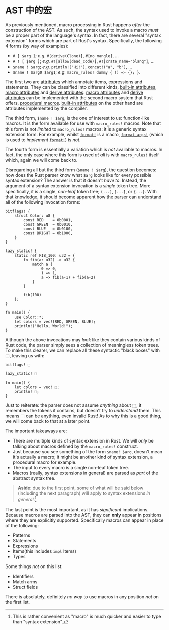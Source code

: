 # AST 中的宏

As previously mentioned, macro processing in Rust happens *after* the construction of the AST. As
such, the syntax used to invoke a macro *must* be a proper part of the language's syntax. In fact,
there are several "syntax extension" forms which are part of Rust's syntax. Specifically, the
following 4 forms (by way of examples):

* `# [ $arg ]`; *e.g.* `#[derive(Clone)]`, `#[no_mangle]`, …
* `# ! [ $arg ]`; *e.g.* `#![allow(dead_code)]`, `#![crate_name="blang"]`, …
* `$name ! $arg`; *e.g.* `println!("Hi!")`, `concat!("a", "b")`, …
* `$name ! $arg0 $arg1`; *e.g.* `macro_rules! dummy { () => {}; }`.

The first two are [attributes] which annotate items, expressions and statements. They can be
classified into different kinds, [built-in attributes], [macro attributes] and [derive attributes].
[macro attributes] and [derive attributes] can be implemented with the second macro system that Rust
offers, [procedural macros]. [built-in attributes] on the other hand are attributes implemented by
the compiler.

The third form, `$name ! $arg`,  is the one of interest to us: function-like macros. It is the form
available for use with `macro_rules!` macros. Note that this form is not *limited* to `macro_rules!`
macros: it is a generic syntax extension form. For example, whilst [`format!`] is a macro,
[`format_args!`] (which is used to *implement* [`format!`]) is *not*.

The fourth form is essentially a variation which is *not* available to macros. In fact, the only case
where this form is used *at all* is with `macro_rules!` itself which, again we will come back to.

Disregarding all but the third form (`$name ! $arg`), the question becomes: how does the Rust parser
know what `$arg` looks like for every possible syntax extension? The answer is that it doesn't
*have to*. Instead, the argument of a syntax extension invocation is a *single* token tree. More
specifically, it is a single, *non-leaf* token tree; `(...)`, `[...]`, or `{...}`. With that
knowledge, it should become apparent how the parser can understand all of the following invocation
forms:

```rust,ignore
bitflags! {
    struct Color: u8 {
        const RED    = 0b0001,
        const GREEN  = 0b0010,
        const BLUE   = 0b0100,
        const BRIGHT = 0b1000,
    }
}

lazy_static! {
    static ref FIB_100: u32 = {
        fn fib(a: u32) -> u32 {
            match a {
                0 => 0,
                1 => 1,
                a => fib(a-1) + fib(a-2)
            }
        }

        fib(100)
    };
}

fn main() {
    use Color::*;
    let colors = vec![RED, GREEN, BLUE];
    println!("Hello, World!");
}
```

Although the above invocations may *look* like they contain various kinds of Rust code, the parser
simply sees a collection of meaningless token trees. To make this clearer, we can replace all these
syntactic "black boxes" with ⬚, leaving us with:

```text
bitflags! ⬚

lazy_static! ⬚

fn main() {
    let colors = vec! ⬚;
    println! ⬚;
}
```

Just to reiterate: the parser does not assume *anything* about ⬚; it remembers the tokens it
contains, but doesn't try to *understand* them. This means ⬚ can be anything, even invalid Rust! As
to why this is a good thing, we will come back to that at a later point.

The important takeaways are:

* There are multiple kinds of syntax extension in Rust. We will *only* be talking about macros
    defined by the `macro_rules!` construct.
* Just because you see something of the form `$name! $arg`, doesn't mean it's actually a macro; it
    might be another kind of syntax extension, a procedural macro for example.
* The input to every macro is a single non-leaf token tree.
* Macros (really, syntax extensions in general) are parsed as *part* of the abstract syntax tree.

> **Aside**: due to the first point, some of what will be said below (including the next paragraph)
> will apply to syntax extensions *in general*.[^writer-is-lazy]

[^writer-is-lazy]: This is rather convenient as "macro" is much quicker and easier to type than
"syntax extension".

The last point is the most important, as it has *significant* implications. Because macros are
parsed into the AST, they can **only** appear in positions where they are explicitly supported.
Specifically macros can appear in place of the following:

* Patterns
* Statements
* Expressions
* Items(this includes `impl` Items)
* Types

Some things *not* on this list:

* Identifiers
* Match arms
* Struct fields

There is absolutely, definitely *no way* to use macros in any position *not* on the first list.

[attributes]: https://doc.rust-lang.org/reference/attributes.html
[built-in attributes]: https://doc.rust-lang.org/reference/attributes.html#built-in-attributes-index
[macro attributes]: https://doc.rust-lang.org/reference/procedural-macros.html#attribute-macros
[derive attributes]: https://doc.rust-lang.org/reference/procedural-macros.html#derive-macro-helper-attributes
[procedural macros]: https://doc.rust-lang.org/reference/procedural-macros.html
[`format!`]: https://doc.rust-lang.org/std/macro.format.html
[`format_args!`]: https://doc.rust-lang.org/std/macro.format_args.html
